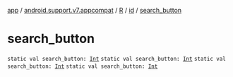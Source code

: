 [app](../../../index.md) / [android.support.v7.appcompat](../../index.md) / [R](../index.md) / [id](index.md) / [search_button](.)

# search_button

`static val search_button: `[`Int`](https://kotlinlang.org/api/latest/jvm/stdlib/kotlin/-int/index.html)
`static val search_button: `[`Int`](https://kotlinlang.org/api/latest/jvm/stdlib/kotlin/-int/index.html)
`static val search_button: `[`Int`](https://kotlinlang.org/api/latest/jvm/stdlib/kotlin/-int/index.html)
`static val search_button: `[`Int`](https://kotlinlang.org/api/latest/jvm/stdlib/kotlin/-int/index.html)